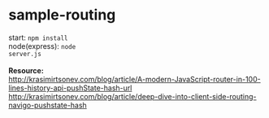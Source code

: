 ﻿# sample-routing
start: <code>npm install</code>
<br>
node(express): <code>node server.js</code>
<br>
<br>
<b>Resource:</b>
<br>
http://krasimirtsonev.com/blog/article/A-modern-JavaScript-router-in-100-lines-history-api-pushState-hash-url 
http://krasimirtsonev.com/blog/article/deep-dive-into-client-side-routing-navigo-pushstate-hash
